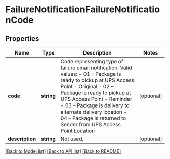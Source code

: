 # FailureNotificationFailureNotificationCode

## Properties
Name | Type | Description | Notes
------------ | ------------- | ------------- | -------------
**code** | **string** | Code representing type of failure email notification. Valid values: - 01 – Package is ready to pickup at UPS Access Point - Original - 02 – Package is ready to pickup at UPS Access Point - Reminder - 03 – Package is delivery to alternate delivery location - 04 – Package is returned to Sender from UPS Access Point Location | [optional] 
**description** | **string** | Not used. | [optional] 

[[Back to Model list]](../../README.md#documentation-for-models) [[Back to API list]](../../README.md#documentation-for-api-endpoints) [[Back to README]](../../README.md)

